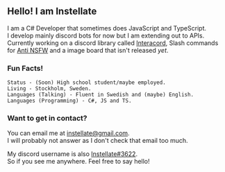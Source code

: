 ## Hello! I am Instellate
I am a C# Developer that sometimes does JavaScript and TypeScript.  
I develop mainly discord bots for now but I am extending out to APIs. Currently working on a discord library called [Interacord](https://github.com/Instellate/Interacord), Slash commands for [Anti NSFW](https://top.gg/bot/706054368318980138) and a image board that isn't released *yet*.

### Fun Facts!
```
Status - (Soon) High school student/maybe employed.
Living - Stockholm, Sweden.
Languages (Talking) - Fluent in Swedish and (maybe) English.
Languages (Programming) - C#, JS and TS.
```

### Want to get in contact?
You can email me at instellate@gmail.com.  
I will probably not answer as I don't check that email too much.

My discord username is also [Instellate#3622](https://discord.com/users/565197576026980365).  
So if you see me anywhere. Feel free to say hello!
